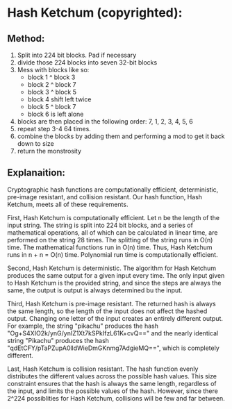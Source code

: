 # Hash Ketchum (copyrighted):

## Method:
1. Split into 224 bit blocks. Pad if necessary
2. divide those 224 blocks into seven 32-bit blocks
3. Mess with blocks like so:
    * block 1 ^ block 3
    * block 2 ^ block 7
    * block 3 ^ block 5
    * block 4 shift left twice
    * block 5 ^ block 7
    * block 6 is left alone
4. blocks are then placed in the following order: 7, 1, 2, 3, 4, 5, 6
5. repeat step 3-4 64 times.
6. combine the blocks by adding them and performing a mod to get it back down to size
7. return the monstrosity

## Explanaition:
Cryptographic hash functions are computationally efficient, deterministic, pre-image resistant,
and collision resistant. Our hash function, Hash Ketchum, meets all of these requirements. 

First, Hash Ketchum is computationally efficient. Let n be the length of the input string.
The string is split into 224 bit blocks, and a series of mathematical operations,
all of which can be calculated in linear time, are performed on the string 28 times.
The splitting of the string runs in O(n) time. The mathematical functions run in O(n) time.
Thus, Hash Ketchum runs in n + n = O(n) time. Polynomial run time is computationally efficient.

Second, Hash Ketchum is deterministic. The algorithm for Hash Ketchum produces the same output
for a given input every time. The only input given to Hash Ketchum is the provided string,
and since the steps are always the same, the output is output is always determined bu the input.

Third, Hash Ketchum is pre-image resistant. The returned hash is always the same length, so the length
of the input does not affect the hashed output. Changing one letter of the input creates an entirely
different output. For example, the string "pikachu" produces the hash "Og+S4XIO2k/ynG/ynIZ1Xt7kSPkIfzL61K+cvQ=="
and the nearly identical string "Pikachu" produces the hash "qdEtCFY/pTaPZupA0lldWieDmGKnmg7AdgieMQ==", which is
completely different.

Last, Hash Ketchum is collision resistant. The hash function evenly distributes the different values across
the possible hash values. This size constraint ensures that the hash is always the same length, regardless
of the input, and limits the possible values of the hash. However, since there 2^224 possiblities for Hash
Ketchum, collisions will be few and far between.